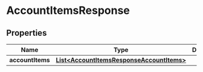 

# AccountItemsResponse


## Properties

| Name | Type | Description | Notes |
|------------ | ------------- | ------------- | -------------|
|**accountItems** | [**List&lt;AccountItemsResponseAccountItems&gt;**](AccountItemsResponseAccountItems.md) |  |  |



